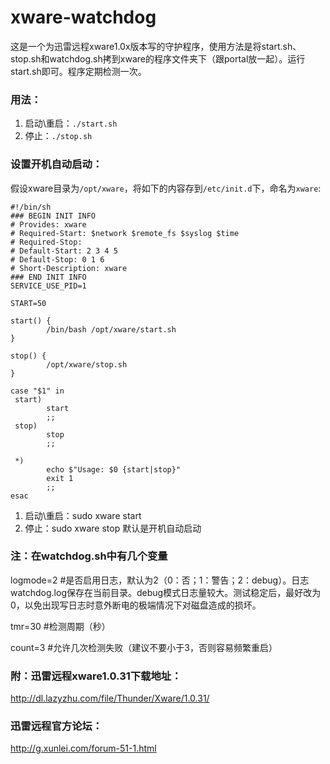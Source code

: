 # xware-watchdog
这是一个为迅雷远程xware1.0x版本写的守护程序，使用方法是将start.sh、stop.sh和watchdog.sh拷到xware的程序文件夹下（跟portal放一起）。运行start.sh即可。程序定期检测一次。

### 用法：
1. 启动\重启：`./start.sh`
2. 停止：`./stop.sh`

### 设置开机自动启动：
假设xware目录为`/opt/xware`，将如下的内容存到`/etc/init.d`下，命名为`xware`:
```
#!/bin/sh 
### BEGIN INIT INFO
# Provides: xware
# Required-Start: $network $remote_fs $syslog $time
# Required-Stop:
# Default-Start: 2 3 4 5
# Default-Stop: 0 1 6
# Short-Description: xware
### END INIT INFO
SERVICE_USE_PID=1

START=50

start() {
        /bin/bash /opt/xware/start.sh
}

stop() {
        /opt/xware/stop.sh
}

case "$1" in
 start)
        start
        ;;
 stop)
        stop
        ;;

 *)
        echo $"Usage: $0 {start|stop}"  
        exit 1
        ;;
esac
```

1. 启动\重启：sudo xware start
2. 停止：sudo xware stop
默认是开机自动启动

### 注：在watchdog.sh中有几个变量
logmode=2 #是否启用日志，默认为2（0：否；1：警告；2：debug）。日志watchdog.log保存在当前目录。debug模式日志量较大。测试稳定后，最好改为0，以免出现写日志时意外断电的极端情况下对磁盘造成的损坏。

tmr=30 #检测周期（秒）

count=3 #允许几次检测失败（建议不要小于3，否则容易频繁重启）

### 附：迅雷远程xware1.0.31下载地址：
http://dl.lazyzhu.com/file/Thunder/Xware/1.0.31/

### 迅雷远程官方论坛：
http://g.xunlei.com/forum-51-1.html
